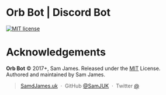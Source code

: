 # Orb Bot | Discord Bot
[![MIT license](http://img.shields.io/badge/license-MIT-brightgreen.svg)](http://opensource.org/licenses/MIT)

# Acknowledgements

**Orb Bot** © 2017+, Sam James. Released under the [MIT] License.<br>
Authored and maintained by Sam James.

> [SamdJames.uk](https://www.samdjames.uk) &nbsp;&middot;&nbsp;
> GitHub [@SamJUK](https://github.com/SamJUK) &nbsp;&middot;&nbsp;
> Twitter [@](https://twitter.com/)

[MIT]: http://mit-license.org/
